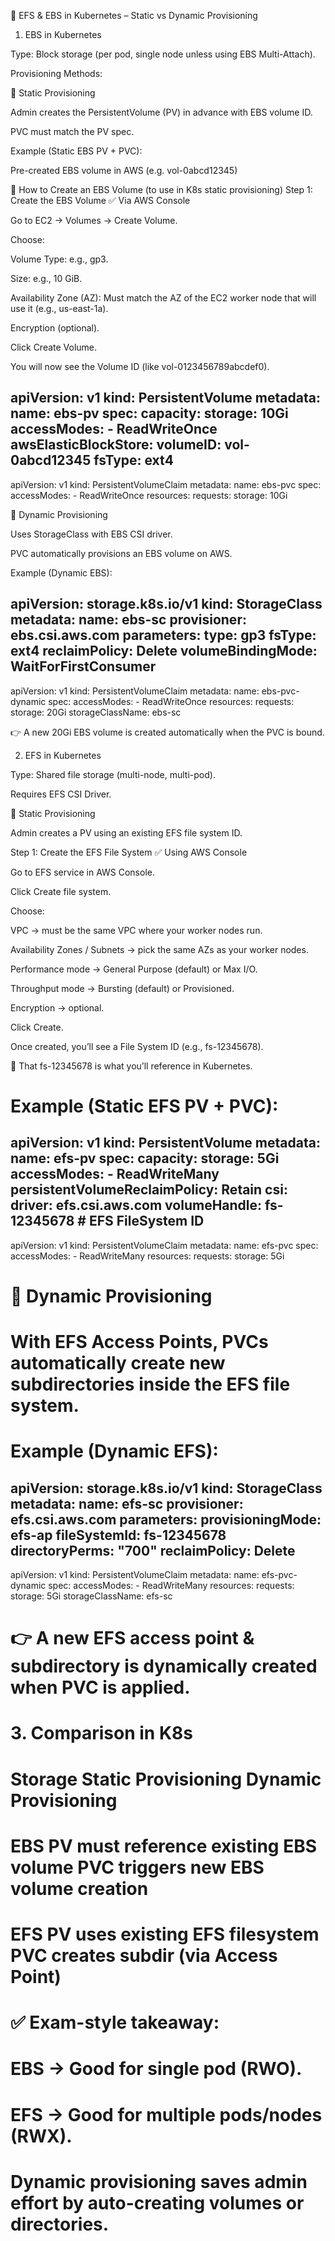 📘 EFS & EBS in Kubernetes – Static vs Dynamic Provisioning
1. EBS in Kubernetes

Type: Block storage (per pod, single node unless using EBS Multi-Attach).

Provisioning Methods:

🔹 Static Provisioning

Admin creates the PersistentVolume (PV) in advance with EBS volume ID.

PVC must match the PV spec.

Example (Static EBS PV + PVC):

Pre-created EBS volume in AWS (e.g. vol-0abcd12345)

🔹 How to Create an EBS Volume (to use in K8s static provisioning)
Step 1: Create the EBS Volume
✅ Via AWS Console

Go to EC2 → Volumes → Create Volume.

Choose:

Volume Type: e.g., gp3.

Size: e.g., 10 GiB.

Availability Zone (AZ): Must match the AZ of the EC2 worker node that will use it (e.g., us-east-1a).

Encryption (optional).

Click Create Volume.

You will now see the Volume ID (like vol-0123456789abcdef0).

apiVersion: v1
kind: PersistentVolume
metadata:
  name: ebs-pv
spec:
  capacity:
    storage: 10Gi
  accessModes:
    - ReadWriteOnce
  awsElasticBlockStore:
    volumeID: vol-0abcd12345
    fsType: ext4
---
apiVersion: v1
kind: PersistentVolumeClaim
metadata:
  name: ebs-pvc
spec:
  accessModes:
    - ReadWriteOnce
  resources:
    requests:
      storage: 10Gi

🔹 Dynamic Provisioning

Uses StorageClass with EBS CSI driver.

PVC automatically provisions an EBS volume on AWS.

Example (Dynamic EBS):

apiVersion: storage.k8s.io/v1
kind: StorageClass
metadata:
  name: ebs-sc
provisioner: ebs.csi.aws.com
parameters:
  type: gp3
  fsType: ext4
reclaimPolicy: Delete
volumeBindingMode: WaitForFirstConsumer
---
apiVersion: v1
kind: PersistentVolumeClaim
metadata:
  name: ebs-pvc-dynamic
spec:
  accessModes:
    - ReadWriteOnce
  resources:
    requests:
      storage: 20Gi
  storageClassName: ebs-sc


👉 A new 20Gi EBS volume is created automatically when the PVC is bound.

2. EFS in Kubernetes

Type: Shared file storage (multi-node, multi-pod).

Requires EFS CSI Driver.

🔹 Static Provisioning

Admin creates a PV using an existing EFS file system ID.

Step 1: Create the EFS File System
✅ Using AWS Console

Go to EFS service in AWS Console.

Click Create file system.

Choose:

VPC → must be the same VPC where your worker nodes run.

Availability Zones / Subnets → pick the same AZs as your worker nodes.

Performance mode → General Purpose (default) or Max I/O.

Throughput mode → Bursting (default) or Provisioned.

Encryption → optional.

Click Create.

Once created, you’ll see a File System ID (e.g., fs-12345678).

📌 That fs-12345678 is what you’ll reference in Kubernetes.

# Example (Static EFS PV + PVC):

apiVersion: v1
kind: PersistentVolume
metadata:
  name: efs-pv
spec:
  capacity:
    storage: 5Gi
  accessModes:
    - ReadWriteMany
  persistentVolumeReclaimPolicy: Retain
  csi:
    driver: efs.csi.aws.com
    volumeHandle: fs-12345678  # EFS FileSystem ID
---
apiVersion: v1
kind: PersistentVolumeClaim
metadata:
  name: efs-pvc
spec:
  accessModes:
    - ReadWriteMany
  resources:
    requests:
      storage: 5Gi

# 🔹 Dynamic Provisioning

# With EFS Access Points, PVCs automatically create new subdirectories inside the EFS file system.

# Example (Dynamic EFS):

apiVersion: storage.k8s.io/v1
kind: StorageClass
metadata:
  name: efs-sc
provisioner: efs.csi.aws.com
parameters:
  provisioningMode: efs-ap
  fileSystemId: fs-12345678
  directoryPerms: "700"
reclaimPolicy: Delete
---
apiVersion: v1
kind: PersistentVolumeClaim
metadata:
  name: efs-pvc-dynamic
spec:
  accessModes:
    - ReadWriteMany
  resources:
    requests:
      storage: 5Gi
  storageClassName: efs-sc


# 👉 A new EFS access point & subdirectory is dynamically created when PVC is applied.

# 3. Comparison in K8s
# Storage	Static Provisioning	Dynamic Provisioning
# EBS	PV must reference existing EBS volume	PVC triggers new EBS volume creation
# EFS	PV uses existing EFS filesystem	PVC creates subdir (via Access Point)

# ✅ Exam-style takeaway:

# EBS → Good for single pod (RWO).

# EFS → Good for multiple pods/nodes (RWX).

# Dynamic provisioning saves admin effort by auto-creating volumes or directories.